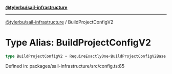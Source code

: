 [**@tylerbu/sail-infrastructure**](../README.md)

***

[@tylerbu/sail-infrastructure](../README.md) / BuildProjectConfigV2

# Type Alias: BuildProjectConfigV2

```ts
type BuildProjectConfigV2 = RequireExactlyOne<BuildProjectConfigV2Base, "excludeGlobs" | "buildProject">;
```

Defined in: packages/sail-infrastructure/src/config.ts:85
